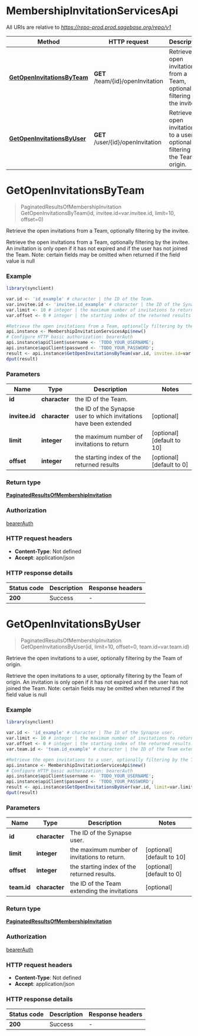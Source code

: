 # MembershipInvitationServicesApi

All URIs are relative to *https://repo-prod.prod.sagebase.org/repo/v1*

Method | HTTP request | Description
------------- | ------------- | -------------
[**GetOpenInvitationsByTeam**](MembershipInvitationServicesApi.md#GetOpenInvitationsByTeam) | **GET** /team/{id}/openInvitation | Retrieve the open invitations from a Team, optionally filtering by the invitee. 
[**GetOpenInvitationsByUser**](MembershipInvitationServicesApi.md#GetOpenInvitationsByUser) | **GET** /user/{id}/openInvitation | Retrieve the open invitations to a user, optionally filtering by the Team of origin. 


# **GetOpenInvitationsByTeam**
> PaginatedResultsOfMembershipInvitation GetOpenInvitationsByTeam(id, invitee.id=var.invitee.id, limit=10, offset=0)

Retrieve the open invitations from a Team, optionally filtering by the invitee. 

Retrieve the open invitations from a Team, optionally filtering by the invitee. An invitation is only open if it has not expired and if the user has not joined the Team. Note: certain fields may be omitted when returned if the field value is null 

### Example
```R
library(synclient)

var.id <- 'id_example' # character | the ID of the Team.
var.invitee.id <- 'invitee.id_example' # character | the ID of the Synapse user to which invitations have been extended
var.limit <- 10 # integer | the maximum number of invitations to return
var.offset <- 0 # integer | the starting index of the returned results

#Retrieve the open invitations from a Team, optionally filtering by the invitee. 
api.instance <- MembershipInvitationServicesApi$new()
# Configure HTTP basic authorization: bearerAuth
api.instance$apiClient$username <- 'TODO_YOUR_USERNAME';
api.instance$apiClient$password <- 'TODO_YOUR_PASSWORD';
result <- api.instance$GetOpenInvitationsByTeam(var.id, invitee.id=var.invitee.id, limit=var.limit, offset=var.offset)
dput(result)
```

### Parameters

Name | Type | Description  | Notes
------------- | ------------- | ------------- | -------------
 **id** | **character**| the ID of the Team. | 
 **invitee.id** | **character**| the ID of the Synapse user to which invitations have been extended | [optional] 
 **limit** | **integer**| the maximum number of invitations to return | [optional] [default to 10]
 **offset** | **integer**| the starting index of the returned results | [optional] [default to 0]

### Return type

[**PaginatedResultsOfMembershipInvitation**](PaginatedResultsOfMembershipInvitation.md)

### Authorization

[bearerAuth](../README.md#bearerAuth)

### HTTP request headers

 - **Content-Type**: Not defined
 - **Accept**: application/json

### HTTP response details
| Status code | Description | Response headers |
|-------------|-------------|------------------|
| **200** | Success |  -  |

# **GetOpenInvitationsByUser**
> PaginatedResultsOfMembershipInvitation GetOpenInvitationsByUser(id, limit=10, offset=0, team.id=var.team.id)

Retrieve the open invitations to a user, optionally filtering by the Team of origin. 

Retrieve the open invitations to a user, optionally filtering by the Team of origin. An invitation is only open if it has not expired and if the user has not joined the Team. Note: certain fields may be omitted when returned if the field value is null 

### Example
```R
library(synclient)

var.id <- 'id_example' # character | The ID of the Synapse user.
var.limit <- 10 # integer | the maximum number of invitations to return.
var.offset <- 0 # integer | the starting index of the returned results.
var.team.id <- 'team.id_example' # character | the ID of the Team extending the invitations

#Retrieve the open invitations to a user, optionally filtering by the Team of origin. 
api.instance <- MembershipInvitationServicesApi$new()
# Configure HTTP basic authorization: bearerAuth
api.instance$apiClient$username <- 'TODO_YOUR_USERNAME';
api.instance$apiClient$password <- 'TODO_YOUR_PASSWORD';
result <- api.instance$GetOpenInvitationsByUser(var.id, limit=var.limit, offset=var.offset, team.id=var.team.id)
dput(result)
```

### Parameters

Name | Type | Description  | Notes
------------- | ------------- | ------------- | -------------
 **id** | **character**| The ID of the Synapse user. | 
 **limit** | **integer**| the maximum number of invitations to return. | [optional] [default to 10]
 **offset** | **integer**| the starting index of the returned results. | [optional] [default to 0]
 **team.id** | **character**| the ID of the Team extending the invitations | [optional] 

### Return type

[**PaginatedResultsOfMembershipInvitation**](PaginatedResultsOfMembershipInvitation.md)

### Authorization

[bearerAuth](../README.md#bearerAuth)

### HTTP request headers

 - **Content-Type**: Not defined
 - **Accept**: application/json

### HTTP response details
| Status code | Description | Response headers |
|-------------|-------------|------------------|
| **200** | Success |  -  |

